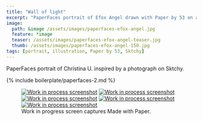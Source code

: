 ```yaml
---
title: "Wall of light"
excerpt: "PaperFaces portrait of Efox Angel drawn with Paper by 53 on an iPad."
image: 
  path: &image /assets/images/paperfaces-efox-angel.jpg 
  feature: *image
  teaser: /assets/images/paperfaces-efox-angel-teaser.jpg
  thumb: /assets/images/paperfaces-efox-angel-150.jpg
tags: [portrait, illustration, Paper by 53, Sktchy]
---
```


PaperFaces portrait of Christina U. inspired by a photograph on Sktchy.

{% include boilerplate/paperfaces-2.md %}

<figure class="third">
  <a href="{{ site.url }}/assets/images/paperfaces-efox-angel-process-1-lg.jpg"><img src="{{ site.url }}/assets/images/paperfaces-efox-angel-process-1-600.jpg" alt="Work in process screenshot"></a>
  <a href="{{ site.url }}/assets/images/paperfaces-efox-angel-process-2-lg.jpg"><img src="{{ site.url }}/assets/images/paperfaces-efox-angel-process-2-600.jpg" alt="Work in process screenshot"></a>
  <a href="{{ site.url }}/assets/images/paperfaces-efox-angel-process-3-lg.jpg"><img src="{{ site.url }}/assets/images/paperfaces-efox-angel-process-3-600.jpg" alt="Work in process screenshot"></a>
  <a href="{{ site.url }}/assets/images/paperfaces-efox-angel-process-4-lg.jpg"><img src="{{ site.url }}/assets/images/paperfaces-efox-angel-process-4-600.jpg" alt="Work in process screenshot"></a>
  <a href="{{ site.url }}/assets/images/paperfaces-efox-angel-process-5-lg.jpg"><img src="{{ site.url }}/assets/images/paperfaces-efox-angel-process-5-600.jpg" alt="Work in process screenshot"></a>
  <figcaption>Work in progress screen captures Made with Paper.</figcaption>
</figure>
